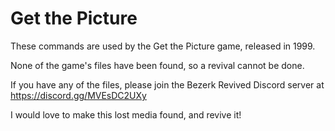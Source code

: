 # Get the Picture
These commands are used by the Get the Picture game, released in 1999.

None of the game's files have been found, so a revival cannot be done.

If you have any of the files, please join the Bezerk Revived Discord server at https://discord.gg/MVEsDC2UXy

I would love to make this lost media found, and revive it!
